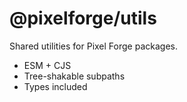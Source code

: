 # @pixelforge/utils

Shared utilities for Pixel Forge packages.

- ESM + CJS
- Tree-shakable subpaths
- Types included
